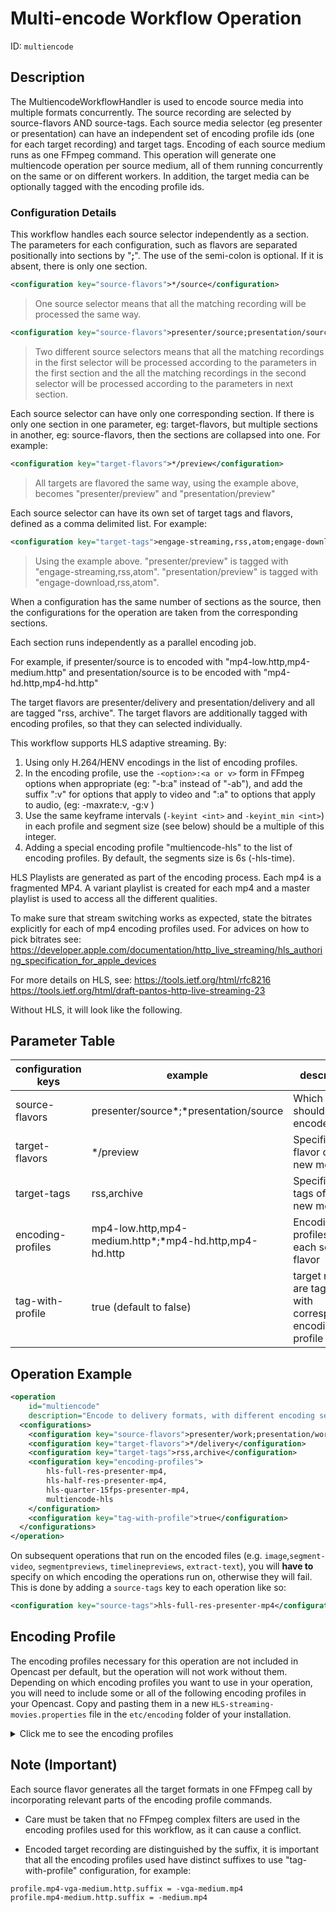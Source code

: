 Multi-encode Workflow Operation
=======================================

ID: `multiencode`


Description
-----------

The MultiencodeWorkflowHandler is used to encode source media into multiple formats concurrently.
The source recording are selected by source-flavors AND source-tags.
Each source media selector (eg presenter or presentation) can have an independent set of encoding profile ids
(one for each target recording) and target tags.
Encoding of each source medium runs as one FFmpeg command.
This operation will generate one multiencode operation per source medium,
all of them running concurrently on the same or on different workers.
In addition, the target media can be optionally tagged with the encoding profile ids.

### Configuration Details

This workflow handles each source selector independently as a section.
The parameters for each configuration, such as flavors are separated positionally into sections by "**;**".
The use of the semi-colon is optional. If it is absent, there is only one section.


```xml
<configuration key="source-flavors">*/source</configuration>
```

> One source selector means that all the matching recording will be processed the same way.

```xml
<configuration key="source-flavors">presenter/source;presentation/source</configuration>
```

> Two different source selectors means that all the matching recordings in the first selector will be processed
> according to the parameters in the first section and the all the matching recordings in the second selector will
> be processed according to the parameters in next section.

Each source selector can have only one corresponding section.
If there is only one section in one parameter, eg: target-flavors,
but multiple sections in another, eg: source-flavors,
then the sections are collapsed into one.
For example:

```xml
<configuration key="target-flavors">*/preview</configuration>
```

> All targets are flavored the same way, using the example above, becomes "presenter/preview"
> and "presentation/preview"

Each source selector can have its own set of target tags and flavors, defined as a comma delimited list.
For example:

```xml
<configuration key="target-tags">engage-streaming,rss,atom;engage-download,rss,atom</configuration>
```

> Using the example above.
> "presenter/preview" is tagged with "engage-streaming,rss,atom".
> "presentation/preview" is tagged with "engage-download,rss,atom".

When a configuration has the same number of sections as the source, then the configurations for the operation
are taken from the corresponding sections.

Each section runs independently as a parallel encoding job.

For example, if presenter/source is to encoded with "mp4-low.http,mp4-medium.http" and
presentation/source is to be encoded with "mp4-hd.http,mp4-hd.http"

The target flavors are presenter/delivery and presentation/delivery and all are tagged "rss, archive".
The target flavors are additionally tagged with encoding profiles, so that they can selected individually.

This workflow supports HLS adaptive streaming.
By:

1. Using only H.264/HENV encodings in the list of encoding profiles. 
2. In the encoding profile, use the `-<option>:<a or v>` form in FFmpeg options when appropriate
   (eg: "-b:a" instead of "-ab"),
   and add the suffix ":v" for options that apply to video and ":a" to options that apply to audio,
   (eg: -maxrate:v, -g:v )
3. Use the same keyframe intervals (`-keyint <int>` and `-keyint_min <int>`) in each profile and 
   segment size (see below) should be a multiple of this integer.
4. Adding a special encoding profile "multiencode-hls" to the list of encoding profiles. By default,
   the segments size is 6s (-hls-time).

HLS Playlists are generated as part of the encoding process. Each mp4 is a fragmented MP4.
A variant playlist is created for each mp4 and a master playlist is used to access all the different qualities.

To make sure that stream switching works as expected, state the bitrates explicitly for each of mp4 encoding profiles used.
For advices on how to pick bitrates see:
https://developer.apple.com/documentation/http_live_streaming/hls_authoring_specification_for_apple_devices

For more details on HLS, see:
https://tools.ietf.org/html/rfc8216
https://tools.ietf.org/html/draft-pantos-http-live-streaming-23

Without HLS, it will look like the following.

Parameter Table
---------------

|configuration keys | example                     | description                                                         |
|-------------------|-----------------------------|---------------------------------------------------------------------|
|source-flavors     | presenter/source*;*presentation/source  | Which media should be encoded                               |
|target-flavors     | \*/preview                | Specifies the flavor of the new media                               |
|target-tags        | rss,archive              | Specifies the tags of the new media                                 |
|encoding-profiles  | mp4-low.http,mp4-medium.http*;*mp4-hd.http,mp4-hd.http | Encoding profiles for each source flavor |
|tag-with-profile   | true (default to false)  | target medium are tagged with corresponding encoding profile Id      |



## Operation Example
```xml
<operation
    id="multiencode"
    description="Encode to delivery formats, with different encoding settings for each video source">
  <configurations>
    <configuration key="source-flavors">presenter/work;presentation/work</configuration>
    <configuration key="target-flavors">*/delivery</configuration>
    <configuration key="target-tags">rss,archive</configuration>
    <configuration key="encoding-profiles">
        hls-full-res-presenter-mp4,
        hls-half-res-presenter-mp4,
        hls-quarter-15fps-presenter-mp4,
        multiencode-hls
    </configuration>
    <configuration key="tag-with-profile">true</configuration>
  </configurations>
</operation>
```

On subsequent operations that run on the encoded files (e.g. `image`,`segment-video`, `segmentpreviews`,
`timelinepreviews`, `extract-text`), you will **have to** specify on which encoding the operations run on, otherwise
they will fail. This is done by adding a `source-tags` key to each operation like so:

```xml
<configuration key="source-tags">hls-full-res-presenter-mp4</configuration>
```

Encoding Profile
----------------

The encoding profiles necessary for this operation are not included in Opencast per default, but the operation will not
work without them.  Depending on which encoding profiles you want to use in your operation, you will need to include
some or all of the following encoding profiles in your Opencast. Copy and pasting them in a new
`HLS-streaming-movies.properties` file in the `etc/encoding` folder of your installation.

<details>
<summary>Click me to see the encoding profiles</summary>

```properties
###
# Profile definitions for serverless HLS using multiencode
# Presenter and presentation can have different resolutions
# These profiles assumes 30 fps and and uses a keyframe interval of 2s
# to support 4 or 6s segments.
#
# -force_key_frames:v makes sure that there is at least one kf every 2 seconds
# There may be other keyframes, you can use no-scenecuts to remove them

# In production, use libfdk_aac instead of aac in your ffmpeg build
# We notice a audio delay with aac in some decoder (firefox)
# It will require building ffmpeg with libfdk library
#
# NOTE:# Do not use more than one -vf clause in each profile
#
##

## HLS
# TODO: When ffmpeg is fixed - add profile:v baseline
# A very low bitrate stream with 15 fps to support mobile - (under 192kb/s)
profile.hls-quarter-15fps-presenter-mp4.name = hls-quarter-15fps-presenter-mp4
profile.hls-quarter-15fps-presenter-mp4.input = visual
profile.hls-quarter-15fps-presenter-mp4.output = visual
profile.hls-quarter-15fps-presenter-mp4.suffix = -presenter-mobile-15fps.mp4
profile.hls-quarter-15fps-presenter-mp4.mimetype = video/mp4
profile.hls-quarter-15fps-presenter-mp4.ffmpeg.command = -i #{in.video.path} -r:v 15 \
 -force_key_frames:v expr:eq(mod(n,30),0) \
 -x264opts:v rc-lookahead=30:keyint=60:min-keyint=30:no-open-gop=1 \
 -preset:v veryfast -movflags +faststart \
 -c:v libx264 -c:a aac \
 -vf scale=min(320\\,trunc(iw/8)*2):-2 \
 -b:v 100k -minrate:v 90k -maxrate:v 110k -bufsize:v 100k \
 -b:a 48k #{out.dir}/#{out.name}#{out.suffix}
profile.hls-quarter-15fps-presenter-mp4.jobload=4.0

# maximum of width = 320 or 1/8 original width, keeping aspect ratio
profile.hls-quarter-res-presenter-mp4.name = hls-quarter-res-presenter-mp4
profile.hls-quarter-res-presenter-mp4.input = visual
profile.hls-quarter-res-presenter-mp4.output = visual
profile.hls-quarter-res-presenter-mp4.suffix = -presenter-verylow-30fps.mp4
profile.hls-quarter-res-presenter-mp4.mimetype = video/mp4
profile.hls-quarter-res-presenter-mp4.ffmpeg.command = -i #{in.video.path} -r:v 30 \
 -force_key_frames:v expr:eq(mod(n,60),0) \
 -x264opts:v rc-lookahead=60:keyint=120:min-keyint=60:no-open-gop=1 \
 -preset:v veryfast -movflags +faststart \
 -c:v libx264 -c:a aac \
 -vf scale=min(320\\,trunc(iw/8)*2):-2 \
 -b:v 200k -maxrate:v 220k -bufsize:v 200k \
 -b:a 48k #{out.dir}/#{out.name}#{out.suffix}
profile.hls-quarter-res-presenter-mp4.jobload=4.0
# -vf scale=min(320\\,trunc(iw/8)*2:-2) \

# 16x9 or 4X3 presenter (camera) - scale to max of w=640 or half - preserves aspect ratio
profile.hls-half-res-presenter-mp4.name = hls-half-res-presenter-mp4
profile.hls-half-res-presenter-mp4.input = visual
profile.hls-half-res-presenter-mp4.output = visual
profile.hls-half-res-presenter-mp4.suffix = -presenter-low-30fps.mp4
profile.hls-half-res-presenter-mp4.mimetype = video/mp4
profile.hls-half-res-presenter-mp4.ffmpeg.command = -i #{in.video.path} -r:v 30 \
 -force_key_frames:v expr:eq(mod(n,60),0) \
 -x264opts:v rc-lookahead=60:keyint=120:min-keyint=60:no-open-gop=1 \
 -preset:v veryfast -movflags +faststart \
 -c:v libx264 -c:a aac \
 -vf scale=min(640\\,trunc(iw*0.25)*2):-2 \
 -b:v 1200k -maxrate:v 1320k -bufsize:v 1M  \
 -b:a 64k #{out.dir}/#{out.name}#{out.suffix}
profile.hls-half-res-presenter-mp4.jobload=4.0

# 16x9 or 4X3 presenter (screen) and presenter (camera) - scale to max of 960 or three quarters - preserves original aspect ratio
profile.hls-threequarters-res-presenter-mp4.name = hls-threequarters-res-presenter-mp4
profile.hls-threequarters-res-presenter-mp4.input = visual
profile.hls-threequarters-res-presenter-mp4.output = visual
profile.hls-threequarters-res-presenter-mp4.suffix = -presenter-med-30fps.mp4
profile.hls-threequarters-res-presenter-mp4.mimetype = video/mp4
profile.hls-threequarters-res-presenter-mp4.ffmpeg.command = -i #{in.video.path} -r:v 30 \
 -force_key_frames:v expr:eq(mod(n,60),0) \
 -x264opts:v rc-lookahead=60:keyint=120:min-keyint=60:no-open-gop=1 \
 -preset:v veryfast -movflags +faststart \
 -c:v libx264 -c:a aac \
 -vf scale=min(960\\,trunc(iw*0.375)*2):-2 \
 -b:v 2500k -maxrate:v 2700k -bufsize:v 2M \
 -b:a 96k #{out.dir}/#{out.name}#{out.suffix}
profile.hls-threequarters-res-presenter-mp4.jobload=4.0

# -bf:v 3 -b_strategy:v 2 -refs:v 5 \
# scale to 1920
profile.hls-full-res-presenter-mp4.name = hls-full-res-presenter-mp4
profile.hls-full-res-presenter-mp4.input = visual
profile.hls-full-res-presenter-mp4.output = visual
profile.hls-full-res-presenter-mp4.suffix = -presenter-high-30fps.mp4
profile.hls-full-res-presenter-mp4.mimetype = video/mp4
profile.hls-full-res-presenter-mp4.ffmpeg.command = -i #{in.video.path} -r:v 30 \
 -force_key_frames:v expr:eq(mod(n,60),0) \
 -x264opts:v rc-lookahead=60:keyint=120:min-keyint=60:no-open-gop=1 \
 -preset:v veryfast -movflags +faststart \
 -vf scale=min(1280\\,trunc(iw/2)*2):-2 \
 -pix_fmt:v yuv420p -c:v libx264 -c:a aac \
 -b:v 4500k -maxrate:v 4900k  -bufsize:v 4M  \
 -b:a 128k #{out.dir}/#{out.name}#{out.suffix}
profile.hls-full-res-presenter-mp4.jobload=4.0


# scale to w=1/4 original, maximum of 480, keeping aspect ratio, 15 fps at 2s keyframe
profile.hls-quarter-15fps-presentation-mp4.name = hls-quarter-15fps-presentation-mp4
profile.hls-quarter-15fps-presentation-mp4.input = visual
profile.hls-quarter-15fps-presentation-mp4.output = visual
profile.hls-quarter-15fps-presentation-mp4.suffix = -presentation-mobile-15fps.mp4
profile.hls-quarter-15fps-presentation-mp4.mimetype = video/mp4
profile.hls-quarter-15fps-presentation-mp4.ffmpeg.command = -i #{in.video.path} -r:v 15 \
 -force_key_frames:v expr:eq(mod(n,15),0) \
 -x264opts:v rc-lookahead=30:keyint=60:min-keyint=30:no-open-gop=1 \
 -preset:v veryfast -movflags +faststart \
 -c:v libx264 -c:a aac \
 -vf scale=min(480\\,trunc(iw/8)*2):-2 \
 -b:v 100k -minrate:v 90k -maxrate:v 110k -bufsize:v 100k \
 -b:a 48k #{out.dir}/#{out.name}#{out.suffix}
profile.hls-quarter-15fps-presentation-mp4.jobload=4.0

# scale to w=1/4 original, maximum of 480, keeping aspect ratio
profile.hls-quarter-res-presentation-mp4.name = hls-quarter-res-presentation-mp4
profile.hls-quarter-res-presentation-mp4.input = visual
profile.hls-quarter-res-presentation-mp4.output = visual
profile.hls-quarter-res-presentation-mp4.suffix = -presentation-verylow-30fps.mp4
profile.hls-quarter-res-presentation-mp4.mimetype = video/mp4
profile.hls-quarter-res-presentation-mp4.ffmpeg.command = -i #{in.video.path} -r:v 30 \
 -force_key_frames:v expr:eq(mod(n,60),0) \
 -x264opts:v rc-lookahead=60:keyint=120:min-keyint=60:no-open-gop=1 \
 -preset:v veryfast -movflags +faststart \
 -pix_fmt:v yuv420p -c:v libx264 -c:a aac \
 -vf scale=min(480\\,trunc(iw/8)*2):-2 \
 -b:v 250k -maxrate:v 275k -bufsize:v 250k  \
 -b:a 48k #{out.dir}/#{out.name}#{out.suffix}
profile.hls-quarter-res-presentation-mp4.jobload=4.0

# 16x9 or 4X3 presentation (screen) (camera) - scale to half - preserves original aspect ratio
profile.hls-half-res-presentation-mp4.name = hls-half-res-presentation-mp4
profile.hls-half-res-presentation-mp4.input = visual
profile.hls-half-res-presentation-mp4.output = visual
profile.hls-half-res-presentation-mp4.suffix = -presentation-low-30fps.mp4
profile.hls-half-res-presentation-mp4.mimetype = video/mp4
profile.hls-half-res-presentation-mp4.ffmpeg.command = -i #{in.video.path} -r:v 30 \
 -force_key_frames:v expr:eq(mod(n,60),0) \
 -x264opts:v rc-lookahead=60:keyint=120:min-keyint=60:no-open-gop=1 \
 -pix_fmt:v yuv420p -c:v libx264 -c:a aac \
 -preset:v veryfast -movflags +faststart \
 -vf scale=min(960\\,trunc(iw*0.25)*2):-2 \
 -b:v 1M -maxrate:v 1100k -bufsize:v 1M \
 -b:a 64k #{out.dir}/#{out.name}#{out.suffix}
profile.hls-half-res-presentation-mp4.jobload=4.0

# 16x9 or 4X3 presentation (screen) (camera) - scale to threee quarters - preserves original aspect ratio
profile.hls-threequarters-res-presentation-mp4.name = hls-threequarters-res-presentation-mp4
profile.hls-threequarters-res-presentation-mp4.input = visual
profile.hls-threequarters-res-presentation-mp4.output = visual
profile.hls-threequarters-res-presentation-mp4.suffix = -presentation-med-30fps.mp4
profile.hls-threequarters-res-presentation-mp4.mimetype = video/mp4
profile.hls-threequarters-res-presentation-mp4.ffmpeg.command = -i #{in.video.path} -r:v 30 \
 -force_key_frames:v expr:eq(mod(n,60),0) \
 -x264opts:v rc-lookahead=60:keyint=120:min-keyint=60:no-open-gop=1 \
 -pix_fmt:v yuv420p -c:v libx264 -c:a aac \
 -preset:v veryfast -movflags +faststart \
 -vf scale=min(1440\\,trunc(iw*0.375)*2):-2 \
 -b:v 2M -maxrate:v 2200k -bufsize:v 2M \
 -b:a 96k #{out.dir}/#{out.name}#{out.suffix}
profile.hls-threequarters-res-presentation-mp4.jobload=4.0
# -vf scale=trunc(iw*0.375)*2:-2 \

# 16x9 or 4X3 presentation (screen) - no scaling - preserves original aspect ratio and size
profile.hls-full-res-presentation-mp4.name = hls-full-res-presentation-mp4
profile.hls-full-res-presentation-mp4.input = visual
profile.hls-full-res-presentation-mp4.output = visual
profile.hls-full-res-presentation-mp4.suffix = -presentation-high-30fps.mp4
profile.hls-full-res-presentation-mp4.mimetype = video/mp4
profile.hls-full-res-presentation-mp4.ffmpeg.command = -i #{in.video.path} -r:v 30 \
 -force_key_frames:v expr:eq(mod(n,60),0) \
 -x264opts:v rc-lookahead=60:keyint=120:min-keyint=60:no-open-gop=1 \
 -preset:v veryfast -movflags +faststart \
 -vf scale=min(1920\\,trunc(iw/2)*2):-2 \
 -pix_fmt:v yuv420p -c:v libx264 -c:a aac \
 -b:v 4M -maxrate:v 4400k -bufsize:v 4M \
 -b:a 128k #{out.dir}/#{out.name}#{out.suffix}
profile.hls-full-res-presentation-mp4.jobload=4.0


# HLS Group profile with 6 second segments - use with multiencode/process-smil to add HLS adaptive streaming
# multiencode only support HLS currently
# adaptive type to state that it is only used in a group to supplement encoding
# HLS Group profile - use with multiencode/process-smil to add HLS adaptive streaming
# process will map each stream and generate a master manifest and one for each delivery format
# if bitrates are missing in any of the video encoding profiles (highest bitrate first)
# See https://developer.apple.com/documentation/http_live_streaming/hls_authoring_specification_for_apple_devices
# See https://gist.github.com/tayvano/6e2d456a9897f55025e25035478a3a50 for ffmpeg options

profile.multiencode-hls.name = multiencode-hls
# adaptive type - only used in a group to supplement encoding only HLS is supported
profile.multiencode-hls.adaptive.type = HLS
profile.multiencode-hls.input = visual
# manifest type means that it is a supplement
profile.multiencode-hls.output = manifest
# Only master playlist has the suffix and can be tagged with profile name in process-smil or multi-encode
profile.multiencode-hls.suffix = -master.m3u8
profile.multiencode-hls.mimetype = application/x-mpegURL
#-forced-idr 1 \
profile.multiencode-hls.ffmpeg.command = -hls_time 6 \
-strict strict \
-flags +global_header+cgop -movflags +faststart \
-err_detect compliant \
-copyts -muxdelay 0 \
-pix_fmt yuv420p -ac 2 \
-hls_segment_type fmp4 -f hls -hls_list_size 0 -hls_playlist_type vod \
-hls_flags single_file+program_date_time+independent_segments+round_durations \
-hls_segment_filename #{out.dir}/segment_%v.mp4 \
-master_pl_name #{out.name}#{out.suffix} #{out.dir}/variant_%v.m3u8
profile.multiencode-hls.jobload=1.0
#-hls_flags single_file+discont_start+program_date_time+independent_segments+round_durations \

# 4 second segments - no muxdelay or 2 channel audio
profile.multiencode-hls-4s.name = multiencode-hls-4s
# adaptive type - only used in a group to supplement encoding only HLS is supported
profile.multiencode-hls-4s.adaptive.type = HLS
profile.multiencode-hls-4s.input = visual
# manifest type means that it is a supplement
profile.multiencode-hls-4s.output = manifest
# Only master playlist has the suffix and can be tagged with profile name in process-smil or multi-encode
profile.multiencode-hls-4s.suffix = -master.m3u8
profile.multiencode-hls-4s.mimetype = application/x-mpegURL
profile.multiencode-hls-4s.ffmpeg.command = -flags +global_header+cgop -hls_time 4 \
-hls_segment_type fmp4 -f hls -hls_list_size 0 -hls_playlist_type vod \
-hls_flags single_file+discont_start+program_date_time+independent_segments+round_durations \
-hls_segment_filename #{out.dir}/segment_%v.mp4 \
-master_pl_name #{out.name}#{out.suffix} #{out.dir}/variant_%v.m3u8
profile.multiencode-hls-4s.jobload=1.0
```

</details>


Note (Important)
----------------

Each source flavor generates all the target formats in one FFmpeg call by incorporating relevant parts
of the encoding profile commands.

* Care must be taken that no FFmpeg complex filters are used in the encoding profiles used for this workflow,
  as it can cause a conflict.

* Encoded target recording are distinguished by the suffix, it is important that all the encoding profiles used have
  distinct suffixes to use "tag-with-profile" configuration, for example:

```properties
profile.mp4-vga-medium.http.suffix = -vga-medium.mp4
profile.mp4-medium.http.suffix = -medium.mp4
```
